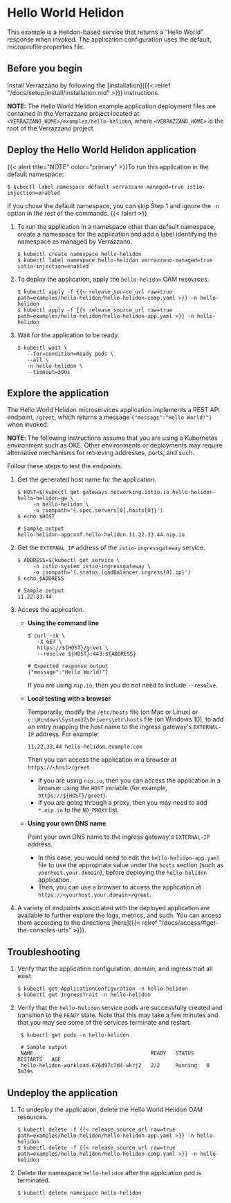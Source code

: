 
# Hello World Helidon

This example is a Helidon-based service that returns a “Hello World” response when invoked. The application configuration uses the default, microprofile properties file.

## Before you begin

Install Verrazzano by following the [installation]({{< relref "/docs/setup/install/installation.md" >}}) instructions.

**NOTE:** The Hello World Helidon example application deployment files are contained in the Verrazzano project located at `<VERRAZZANO_HOME>/examples/hello-helidon`, where `<VERRAZZANO_HOME>` is the root of the Verrazzano project.

## Deploy the Hello World Helidon application

{{< alert title="NOTE" color="primary" >}}To run this application in the default namespace:
   ```
   $ kubectl label namespace default verrazzano-managed=true istio-injection=enabled
   ```
   If you chose the default namespace, you can skip Step 1 and ignore the `-n` option in the rest of the commands.
{{< /alert >}}

1. To run the application in a namespace other than default namespace, create a namespace for the application and add a label identifying the namespace as managed by Verrazzano.
   ```
   $ kubectl create namespace hello-helidon
   $ kubectl label namespace hello-helidon verrazzano-managed=true istio-injection=enabled
   ```

1. To deploy the application, apply the `hello-helidon` OAM resources.
   ```
   $ kubectl apply -f {{< release_source_url raw=true path=examples/hello-helidon/hello-helidon-comp.yaml >}} -n hello-helidon
   $ kubectl apply -f {{< release_source_url raw=true path=examples/hello-helidon/hello-helidon-app.yaml >}} -n hello-helidon
   ```

1. Wait for the application to be ready.
   ```
   $ kubectl wait \
      --for=condition=Ready pods \
      --all \
      -n hello-helidon \
      --timeout=300s
   ```

## Explore the application

The Hello World Helidon microservices application implements a REST API endpoint, `/greet`, which returns a message `{"message":"Hello World!"}` when invoked.

**NOTE**:  The following instructions assume that you are using a Kubernetes
environment such as OKE.  Other environments or deployments may require alternative mechanisms for retrieving addresses,
ports, and such.

Follow these steps to test the endpoints.

1. Get the generated host name for the application.

   ```
   $ HOST=$(kubectl get gateways.networking.istio.io hello-helidon-hello-helidon-gw \
        -n hello-helidon \
        -o jsonpath='{.spec.servers[0].hosts[0]}')
   $ echo $HOST

   # Sample output
   hello-helidon-appconf.hello-helidon.11.22.33.44.nip.io
   ```

1. Get the `EXTERNAL_IP` address of the `istio-ingressgateway` service.
   ```
   $ ADDRESS=$(kubectl get service \
        -n istio-system istio-ingressgateway \
        -o jsonpath='{.status.loadBalancer.ingress[0].ip}')
   $ echo $ADDRESS

   # Sample output
   11.22.33.44
   ```   

1. Access the application.

   * **Using the command line**
     ```
     $ curl -sk \
        -X GET \
        https://${HOST}/greet \
        --resolve ${HOST}:443:${ADDRESS}

     # Expected response output
     {"message":"Hello World!"}
     ```
     If you are using `nip.io`, then you do not need to include `--resolve`.
   * **Local testing with a browser**

     Temporarily, modify the `/etc/hosts` file (on Mac or Linux)
     or `c:\Windows\System32\Drivers\etc\hosts` file (on Windows 10),
     to add an entry mapping the host name to the ingress gateway's `EXTERNAL-IP` address.
     For example:
     ```
     11.22.33.44 hello-helidon.example.com
     ```
     Then you can access the application in a browser at `https://<host>/greet`.

     - If you are using `nip.io`, then you can access the application in a browser using the `HOST` variable (for example, `https://${HOST}/greet`).  
     - If you are going through a proxy, then you may need to add `*.nip.io` to the `NO_PROXY` list.

   * **Using your own DNS name**

     Point your own DNS name to the ingress gateway's `EXTERNAL-IP` address.
     * In this case, you would need to edit the `hello-helidon-app.yaml` file
       to use the appropriate value under the `hosts` section (such as `yourhost.your.domain`),
       before deploying the `hello-helidon` application.
     * Then, you can use a browser to access the application at `https://<yourhost.your.domain>/greet`.     

1. A variety of endpoints associated with the deployed application are available to further explore the logs, metrics, and such.
You can access them according to the directions [here]({{< relref "/docs/access/#get-the-consoles-urls" >}}).  


## Troubleshooting

1. Verify that the application configuration, domain, and ingress trait all exist.
   ```
   $ kubectl get ApplicationConfiguration -n hello-helidon
   $ kubectl get IngressTrait -n hello-helidon
   ```   

1. Verify that the `hello-helidon` service pods are successfully created and transition to the `READY` state.
   Note that this may take a few minutes and that you may see some of the services terminate and restart.
   ```
    $ kubectl get pods -n hello-helidon

    # Sample output
    NAME                                      READY   STATUS    RESTARTS   AGE
    hello-helidon-workload-676d97c7d4-wkrj2   2/2     Running   0          5m39s
   ```
## Undeploy the application

1. To undeploy the application, delete the Hello World Helidon OAM resources.
   ```
   $ kubectl delete -f {{< release_source_url raw=true path=examples/hello-helidon/hello-helidon-app.yaml >}} -n hello-helidon
   $ kubectl delete -f {{< release_source_url raw=true path=examples/hello-helidon/hello-helidon-comp.yaml >}} -n hello-helidon
   ```

1. Delete the namespace `hello-helidon` after the application pod is terminated.
   ```
   $ kubectl delete namespace hello-helidon
   ```
